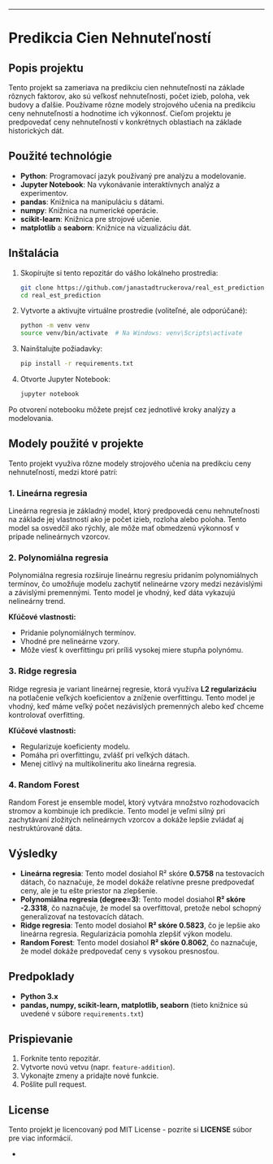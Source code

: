 
---

# Predikcia Cien Nehnuteľností

## Popis projektu

Tento projekt sa zameriava na predikciu cien nehnuteľností na základe rôznych faktorov, ako sú veľkosť nehnuteľnosti, počet izieb, poloha, vek budovy a ďalšie. Používame rôzne modely strojového učenia na predikciu ceny nehnuteľností a hodnotíme ich výkonnosť. Cieľom projektu je predpovedať ceny nehnuteľností v konkrétnych oblastiach na základe historických dát.

## Použité technológie

- **Python**: Programovací jazyk používaný pre analýzu a modelovanie.
- **Jupyter Notebook**: Na vykonávanie interaktívnych analýz a experimentov.
- **pandas**: Knižnica na manipuláciu s dátami.
- **numpy**: Knižnica na numerické operácie.
- **scikit-learn**: Knižnica pre strojové učenie.
- **matplotlib** a **seaborn**: Knižnice na vizualizáciu dát.

## Inštalácia

1. Skopírujte si tento repozitár do vášho lokálneho prostredia:
    ```bash
    git clone https://github.com/janastadtruckerova/real_est_prediction/.git
    cd real_est_prediction
    ```

2. Vytvorte a aktivujte virtuálne prostredie (voliteľné, ale odporúčané):
    ```bash
    python -m venv venv
    source venv/bin/activate  # Na Windows: venv\Scripts\activate
    ```

3. Nainštalujte požiadavky:
    ```bash
    pip install -r requirements.txt
    ```

4. Otvorte Jupyter Notebook:
    ```bash
    jupyter notebook
    ```

Po otvorení notebooku môžete prejsť cez jednotlivé kroky analýzy a modelovania.


## Modely použité v projekte

Tento projekt využíva rôzne modely strojového učenia na predikciu ceny nehnuteľností, medzi ktoré patrí:

### 1. **Lineárna regresia**
Lineárna regresia je základný model, ktorý predpovedá cenu nehnuteľnosti na základe jej vlastností ako je počet izieb, rozloha alebo poloha. Tento model sa osvedčil ako rýchly, ale môže mať obmedzenú výkonnosť v prípade nelineárnych vzorcov.

### 2. **Polynomiálna regresia**
Polynomiálna regresia rozširuje lineárnu regresiu pridaním polynomiálnych termínov, čo umožňuje modelu zachytiť nelineárne vzory medzi nezávislými a závislými premennými. Tento model je vhodný, keď dáta vykazujú nelineárny trend.

**Kľúčové vlastnosti:**
- Pridanie polynomiálnych termínov.
- Vhodné pre nelineárne vzory.
- Môže viesť k overfittingu pri príliš vysokej miere stupňa polynómu.

### 3. **Ridge regresia**
Ridge regresia je variant lineárnej regresie, ktorá využíva **L2 regularizáciu** na potlačenie veľkých koeficientov a zníženie overfittingu. Tento model je vhodný, keď máme veľký počet nezávislých premenných alebo keď chceme kontrolovať overfitting.

**Kľúčové vlastnosti:**
- Regularizuje koeficienty modelu.
- Pomáha pri overfittingu, zvlášť pri veľkých dátach.
- Menej citlivý na multikolineritu ako lineárna regresia.

### 4. **Random Forest**
Random Forest je ensemble model, ktorý vytvára množstvo rozhodovacích stromov a kombinuje ich predikcie. Tento model je veľmi silný pri zachytávaní zložitých nelineárnych vzorcov a dokáže lepšie zvládať aj nestruktúrované dáta.

## Výsledky

- **Lineárna regresia**: Tento model dosiahol R² skóre **0.5758** na testovacích dátach, čo naznačuje, že model dokáže relatívne presne predpovedať ceny, ale je tu ešte priestor na zlepšenie.
- **Polynomiálna regresia (degree=3)**: Tento model dosiahol **R² skóre -2.3318**, čo naznačuje, že model sa overfittoval, pretože nebol schopný generalizovať na testovacích dátach.
- **Ridge regresia**: Tento model dosiahol **R² skóre 0.5823**, čo je lepšie ako lineárna regresia. Regularizácia pomohla zlepšiť výkon modelu.
- **Random Forest**: Tento model dosiahol **R² skóre 0.8062**, čo naznačuje, že model dokáže predpovedať ceny s vysokou presnosťou.

## Predpoklady

- **Python 3.x**
- **pandas, numpy, scikit-learn, matplotlib, seaborn** (tieto knižnice sú uvedené v súbore `requirements.txt`)

## Prispievanie

1. Forknite tento repozitár.
2. Vytvorte novú vetvu (napr. `feature-addition`).
3. Vykonajte zmeny a pridajte nové funkcie.
4. Pošlite pull request.

## License

Tento projekt je licencovaný pod MIT License - pozrite si **LICENSE** súbor pre viac informácií.







-



